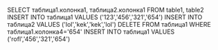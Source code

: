SELECT таблица1.колонка1, таблица2.колонка1 FROM table1, table2
INSERT INTO таблица1 VALUES ('123','456','321','654')
INSERT INTO таблица2 VALUES ('lol','kek','kek','lol')
DELETE FROM таблица1 WHERE таблица1.колонка4='654'
INSERT INTO таблица1 VALUES ('rofl','456','321','654')